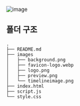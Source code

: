 ![image](https://github.com/leeyebeen-dev/YeahYeahTour/assets/84004751/b9508a01-e882-49ab-aa82-5ae897945c4f)

## 폴더 구조

```
.
├── README.md
├── images
│   ├── background.png
│   ├── favicon-logo.webp
│   ├── logo.png
│   ├── preview.png
│   └── timelineimage.png
├── index.html
├── script.js
└── style.css

```
